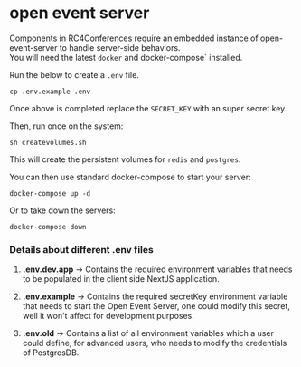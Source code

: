 # open event server 

Components in RC4Conferences require an embedded instance of open-event-server to handle server-side behaviors.  
You will need the latest `docker` and docker-compose` installed.   

Run the below to create a `.env` file.
```
cp .env.example .env
```
Once above is completed replace the `SECRET_KEY` with an super secret key.

Then, run once on the system:

```
sh createvolumes.sh
```

This will create the persistent volumes for `redis` and `postgres`.


You can then use standard docker-compose to start your server:

```
docker-compose up -d
```

Or to take down the servers:

```
docker-compose down
```

### Details about different .env files

1. __.env.dev.app__ -> Contains the required environment variables that needs to be populated in the client side NextJS application.

2. __.env.example__ -> Contains the required secretKey environment variable that needs to start the Open Event Server, one could modify this secret, well it won't affect for development purposes.

3. __.env.old__ -> Contains a list of all environment variables which a user could define, for advanced users, who needs to modify the credentials of PostgresDB.


